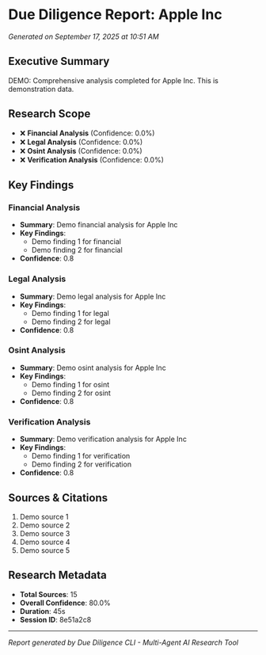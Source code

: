 # Due Diligence Report: Apple Inc
*Generated on September 17, 2025 at 10:51 AM*

## Executive Summary

DEMO: Comprehensive analysis completed for Apple Inc. This is demonstration data.

## Research Scope
- ❌ **Financial Analysis** (Confidence: 0.0%)
- ❌ **Legal Analysis** (Confidence: 0.0%)
- ❌ **Osint Analysis** (Confidence: 0.0%)
- ❌ **Verification Analysis** (Confidence: 0.0%)

## Key Findings

### Financial Analysis

- **Summary**: Demo financial analysis for Apple Inc
- **Key Findings**:
  - Demo finding 1 for financial
  - Demo finding 2 for financial
- **Confidence**: 0.8

### Legal Analysis

- **Summary**: Demo legal analysis for Apple Inc
- **Key Findings**:
  - Demo finding 1 for legal
  - Demo finding 2 for legal
- **Confidence**: 0.8

### Osint Analysis

- **Summary**: Demo osint analysis for Apple Inc
- **Key Findings**:
  - Demo finding 1 for osint
  - Demo finding 2 for osint
- **Confidence**: 0.8

### Verification Analysis

- **Summary**: Demo verification analysis for Apple Inc
- **Key Findings**:
  - Demo finding 1 for verification
  - Demo finding 2 for verification
- **Confidence**: 0.8

## Sources & Citations

1. Demo source 1
2. Demo source 2
3. Demo source 3
4. Demo source 4
5. Demo source 5

## Research Metadata

- **Total Sources**: 15
- **Overall Confidence**: 80.0%
- **Duration**: 45s
- **Session ID**: 8e51a2c8

---

*Report generated by Due Diligence CLI - Multi-Agent AI Research Tool*
